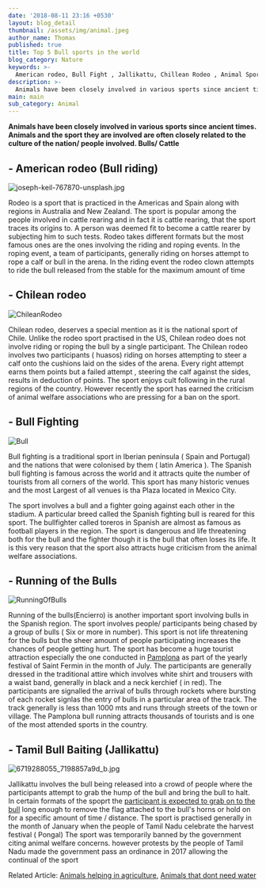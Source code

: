 ```yaml
---
date: '2018-08-11 23:16 +0530'
layout: blog_detail
thumbnail: /assets/img/animal.jpeg
author_name: Thomas
published: true
title: Top 5 Bull sports in the world
blog_category: Nature
keywords: >-
  American rodeo, Bull Fight , Jallikattu, Chillean Rodeo , Animal Sport
description: >-
  Animals have been closely involved in various sports since ancient times...
main: main
sub_category: Animal
---
```


**Animals have been closely involved in various sports since ancient times. Animals and the sport they are involved are often closely related to the culture of the nation/ people involved. Bulls/ Cattle**

## - **American rodeo (Bull riding)**

![joseph-keil-767870-unsplash.jpg]({{site.baseurl}}/assets/img/joseph-keil-767870-unsplash.jpg)

Rodeo is a sport that is practiced in the Americas and Spain along with regions in Australia and New Zealand. The sport is popular among the people involved in cattle rearing and in fact it is cattle rearing, that the sport traces its origins to. A person was deemed fit to become a cattle rearer by subjecting him to such tests. Rodeo takes different formats but the most famous ones are the ones involving the riding and roping events.
In the roping event, a team of participants, generally riding on horses attempt to rope a calf or bull in the arena. In the riding event the rodeo clown attempts to ride the bull released from the stable for the maximum amount of time

## - **Chilean rodeo**

![ChileanRodeo]({{site.baseurl}}/assets/img/jordan-heinrichs-416775-unsplash.jpg)

Chilean rodeo, deserves a special mention as it is the national sport of Chile. Unlike the rodeo sport practised in the US, Chilean rodeo does not involve riding or roping the bull by a single participant. The Chilean rodeo involves two participants ( huasos) riding on horses attempting to steer a calf onto the cushions laid on the sides of the arena. Every right attempt earns them points but a failed attempt , steering the calf against the sides, results in deduction of points. The sport enjoys cult following in the rural regions of the country. However recently the sport has earned the criticism of animal welfare associations who are pressing for a ban on the sport.

## - **Bull Fighting**

![Bull]({{site.baseurl}}/assets/img/giovanni-calia-384735-unsplash.jpg)

Bull fighting is a traditional sport in Iberian peninsula ( Spain and Portugal) and the nations that were colonised by them ( latin America ). The Spanish bull fighting is famous across the world and it attracts quite the number of tourists from all corners of the world. This sport has many historic venues and the most Largest of all venues is tha Plaza located in Mexico City.

The sport involves a bull and a fighter going against each other in the stadium. A particular breed called the Spanish fighting bull is reared for this sport. The bullfighter called toreros in Spanish are almost as famous as football players in the region. The sport is dangerous and life threatening both for the bull and the fighter though it is the bull that often loses its life. It is this very reason that the sport also attracts huge criticism from the animal welfare associations.

## - **Running of the Bulls**

![RunningOfBulls]({{site.baseurl}}/assets/img/san-fermin-pamplona-navarra-768233-unsplash.jpg)

Running of the bulls(Encierro) is another important sport involving bulls in the Spanish region. The sport involves people/ participants being chased by a group of bulls ( Six or more in number). This sport is not life threatening for the bulls but the sheer amount of people participating increases the chances of people getting hurt. The sport has become a huge tourist attraction especially the one conducted in [Pamplona](https://www.independent.co.uk/news/world/europe/pamplona-running-of-the-bulls-origins-traditon-saint-fermin-festival-spain-a8432336.html) as part of the yearly festival of Saint Fermin in the month of July.
The participants are generally dressed in the traditional attire which involves white shirt and trousers with a waist band, generally in black and a neck kerchief ( in red). The participants are signalled the arrival of bulls through rockets where bursting of each rocket signlas the entry of bulls in a particular area of the track. The track generally is less than 1000 mts and runs through streets of the town or village. The Pamplona bull running attracts thousands of tourists and is one of the most attended sports in the country.

## - **Tamil Bull Baiting (Jallikattu)**

![6719288055_7198857a9d_b.jpg]({{site.baseurl}}/assets/img/6719288055_7198857a9d_b.jpg)

Jallikattu involves the bull being released into a crowd of people where the participants attempt to grab the hump of the bull and bring the bull to halt. In certain formats of the spoprt the [participant is expected to grab on to the bull](https://timesofindia.indiatimes.com/city/chennai/alanganallur-jallikattu-man-who-tamed-15-bulls-gets-car/articleshow/67575324.cms) long enough to remove the flag attached to the bull's horns or hold on for a specific amount of time / distance.
The sport is practised generally in the month of January when the people of Tamil Nadu celebrate the harvest festival ( Pongal) The sport was temporarily banned by the government citing animal welfare concerns. however protests by the people of Tamil Nadu made the government pass an ordinance in 2017 allowing the continual of the sport

Related Article: [Animals helping in agriculture](https://www.toknowisgood.com/2018/10/28/top-6-animals-that-help-farmers-or-agriculture.html), [Animals that dont need water](https://www.toknowisgood.com/2019/01/04/animals-that-don-t-drink-water.html)
